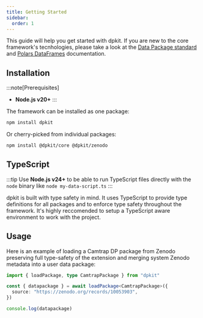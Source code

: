 ```yaml
---
title: Getting Started
sidebar:
  order: 1
---
```


This guide will help you get started with dpkit. If you are new to the core framework's tecnhologies, please take a look at the [Data Package standard](https://datapackage.org/) and [Polars DataFrames](https://pola-rs.github.io/polars) documentation.


## Installation

:::note[Prerequisites]
- **Node.js v20+**
:::

The framework can be installed as one package:

```bash
npm install dpkit
```

Or cherry-picked from individual packages:

```bash
npm install @dpkit/core @dpkit/zenodo
```

## TypeScript

:::tip
Use **Node.js v24+** to be able to run TypeScript files directly with the `node` binary like `node my-data-script.ts`
:::

dpkit is built with type safety in mind. It uses TypeScript to provide type definitions for all packages and to enforce type safety throughout the framework. It's highly reccomended to setup a TypeScript aware environment to work with the project.

## Usage

Here is an example of loading a Camtrap DP package from Zenodo preserving full type-safety of the extension and merging system Zenodo metadata into a user data package:

```ts
import { loadPackage, type CamtrapPackage } from "dpkit"

const { datapackage } = await loadPackage<CamtrapPackage>({
  source: "https://zenodo.org/records/10053903",
})

console.log(datapackage)
```
